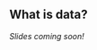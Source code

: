 ## What is data?

*Slides coming soon!*

<!-- <embed src="/01_introduction.pdf" width="100%" height="600px" /> -->
